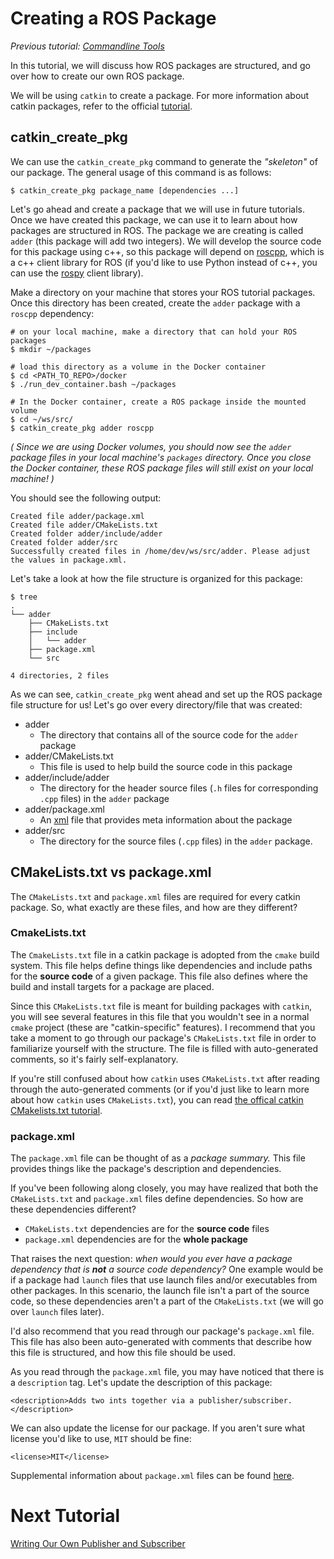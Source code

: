 # Creating a ROS Package

_Previous tutorial: [Commandline Tools](./3_commandline_tools.md)_

In this tutorial, we will discuss how ROS packages are structured, and go over how to create our own ROS package.

We will be using `catkin` to create a package.
For more information about catkin packages, refer to the official [tutorial](https://wiki.ros.org/catkin/Tutorials/CreatingPackage).

## catkin_create_pkg

We can use the `catkin_create_pkg` command to generate the _"skeleton"_ of our package.
The general usage of this command is as follows:

```
$ catkin_create_pkg package_name [dependencies ...]
```

Let's go ahead and create a package that we will use in future tutorials.
Once we have created this package, we can use it to learn about how packages are structured in ROS.
The package we are creating is called `adder` (this package will add two integers).
We will develop the source code for this package using c++, so this package will depend on [roscpp](https://wiki.ros.org/roscpp), which is a c++ client library for ROS (if you'd like to use Python instead of c++, you can use the [rospy](https://wiki.ros.org/rospy?distro=noetic) client library).

Make a directory on your machine that stores your ROS tutorial packages.
Once this directory has been created, create the `adder` package with a `roscpp` dependency:

```
# on your local machine, make a directory that can hold your ROS packages
$ mkdir ~/packages

# load this directory as a volume in the Docker container
$ cd <PATH_TO_REPO>/docker
$ ./run_dev_container.bash ~/packages

# In the Docker container, create a ROS package inside the mounted volume
$ cd ~/ws/src/
$ catkin_create_pkg adder roscpp
```

_(
Since we are using Docker volumes, you should now see the `adder` package files in your local machine's `packages` directory.
Once you close the Docker container, these ROS package files will still exist on your local machine!
)_

You should see the following output:

```
Created file adder/package.xml
Created file adder/CMakeLists.txt
Created folder adder/include/adder
Created folder adder/src
Successfully created files in /home/dev/ws/src/adder. Please adjust the values in package.xml.
```

Let's take a look at how the file structure is organized for this package:

```
$ tree
.
└── adder
    ├── CMakeLists.txt
    ├── include
    │   └── adder
    ├── package.xml
    └── src

4 directories, 2 files
```

As we can see, `catkin_create_pkg` went ahead and set up the ROS package file structure for us!
Let's go over every directory/file that was created:

* adder
    * The directory that contains all of the source code for the `adder` package
* adder/CMakeLists.txt
    * This file is used to help build the source code in this package
* adder/include/adder
    * The directory for the header source files (`.h` files for corresponding `.cpp` files) in the `adder` package
* adder/package.xml
    * An [xml](https://en.wikipedia.org/wiki/XML) file that provides meta information about the package
* adder/src
    * The directory for the source files (`.cpp` files) in the `adder` package.

## CMakeLists.txt vs package.xml

The `CMakeLists.txt` and `package.xml` files are required for every catkin package.
So, what exactly are these files, and how are they different?

### CmakeLists.txt

The `CmakeLists.txt` file in a catkin package is adopted from the `cmake` build system.
This file helps define things like dependencies and include paths for the **source code** of a given package.
This file also defines where the build and install targets for a package are placed.

Since this `CMakeLists.txt` file is meant for building packages with `catkin`, you will see several features in this file that you wouldn't see in a normal `cmake` project (these are "catkin-specific" features).
I recommend that you take a moment to go through our package's `CMakeLists.txt` file in order to familiarize yourself with the structure.
The file is filled with auto-generated comments, so it's fairly self-explanatory.

If you're still confused about how `catkin` uses `CMakeLists.txt` after reading through the auto-generated comments (or if you'd just like to learn more about how `catkin` uses `CMakeLists.txt`), you can read [the offical catkin CMakelists.txt tutorial](https://wiki.ros.org/catkin/CMakeLists.txt).

### package.xml

The `package.xml` file can be thought of as a _package summary._
This file provides things like the package's description and dependencies.

If you've been following along closely, you may have realized that both the `CMakeLists.txt` and `package.xml` files define dependencies.
So how are these dependencies different?

* `CMakeLists.txt` dependencies are for the **source code** files
* `package.xml` dependencies are for the **whole package**

That raises the next question: _when would you ever have a package dependency that is **not** a source code dependency?_
One example would be if a package had `launch` files that use launch files and/or executables from other packages.
In this scenario, the launch file isn't a part of the source code, so these dependencies aren't a part of the `CMakeLists.txt` (we will go over `launch` files later).

I'd also recommend that you read through our package's `package.xml` file. This file has also been auto-generated with comments that describe how this file is structured, and how this file should be used.

As you read through the `package.xml` file, you may have noticed that there is a `description` tag.
Let's update the description of this package:

```
<description>Adds two ints together via a publisher/subscriber.</description>
```

We can also update the license for our package.
If you aren't sure what license you'd like to use, `MIT` should be fine:

```
<license>MIT</license>
```

Supplemental information about `package.xml` files can be found [here](https://wiki.ros.org/catkin/package.xml).

# Next Tutorial

[Writing Our Own Publisher and Subscriber](./5_publisher_subscriber.md)